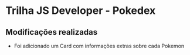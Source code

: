 # Trilha JS Developer - Pokedex

## Modificações realizadas

- Foi adicionado um Card com informações extras sobre cada Pokemon

